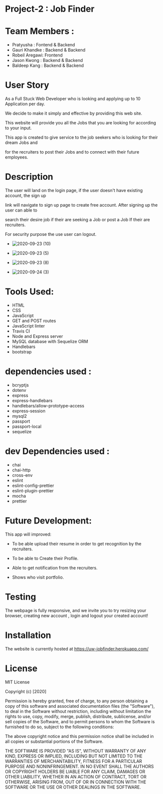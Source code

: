 # Project-2 : Job Finder

# Team Members :
* Pratyusha     : Fontend & Backend 
* Gauri Khandke : Backend & Backend 
* Robeil Aregawi: Frontend          
* Jason Kwong   : Backend & Backend 
* Baldeep Kang  : Backend & Backend  

# User Story

As a Full Stuck Web Developer who is looking and applying up to 10 Application per day.

We decide to make it simply and effective by providing this web site. 

This website will provide you all the Jobs that you are looking for according to your input.

This app is created to give service to the job seekers who is looking for their dream Jobs and 

for the recruiters to post their Jobs and to connect with their future employees.

#  Description

The user will land on the login page, if the user doesn't have existing account, the sign up 

link will navigate to sign up page to create free account. After signing up the user can able to

search their desire job if their are seeking a Job or post a Job If their are recruiters.

For security purpose the use user can logout.


* ![2020-09-23 (10)](https://user-images.githubusercontent.com/65261399/94196230-ed544c00-fe68-11ea-80d4-d8eea1c86aef.png)

* ![2020-09-23 (5)](https://user-images.githubusercontent.com/65261399/94196039-aa927400-fe68-11ea-828f-9192218016a1.png)

* ![2020-09-23 (8)](https://user-images.githubusercontent.com/65261399/94196193-df063000-fe68-11ea-9795-cbfcb8105c52.png)

* ![2020-09-24 (3)](https://user-images.githubusercontent.com/65261399/94197887-46bd7a80-fe6b-11ea-835b-ac17e6d9226b.png)

# Tools Used:

* HTML
* CSS
* JavaScript
* GET and POST routes
* JavaScript linter
* Travis CI
* Node and Express server
* MySQL database with Sequelize ORM
* Handlebars
* bootstrap

# dependencies used :

- bcryptjs
- dotenv
- express
- express-handlebars
- handlebars/allow-prototype-access
- express-session
- mysql2
- passport
- passport-local
- sequelize

# dev Dependencies used :

- chai
- chai-http
- cross-env
- eslint
- eslint-config-prettier
- eslint-plugin-prettier
- mocha
- prettier

# Future Development:

This app will improved:

- To be able upload their resume in order to get recognition by the recruiters.

- To be able to Create their Profile.

- Able to get notification from the recruiters.

- Shows who visit portfolio.

# Testing 

The webpage is fully responsive, and we invite you to try resizing your browser, creating new account , login and logout your created account!
 
# Installation

The website is currently hosted at  https://uw-jobfinder.herokuapp.com/

# License 

MIT License

Copyright (c) [2020]

Permission is hereby granted, free of charge, to any person obtaining a copy of this software and associated documentation files (the "Software"), to deal in the Software without restriction, including without limitation the rights to use, copy, modify, merge, publish, distribute, sublicense, and/or sell copies of the Software, and to permit persons to whom the Software is furnished to do so, subject to the following conditions:

The above copyright notice and this permission notice shall be included in all copies or substantial portions of the Software.

THE SOFTWARE IS PROVIDED "AS IS", WITHOUT WARRANTY OF ANY KIND, EXPRESS OR IMPLIED, INCLUDING BUT NOT LIMITED TO THE WARRANTIES OF MERCHANTABILITY, FITNESS FOR A PARTICULAR PURPOSE AND NONINFRINGEMENT. IN NO EVENT SHALL THE AUTHORS OR COPYRIGHT HOLDERS BE LIABLE FOR ANY CLAIM, DAMAGES OR OTHER LIABILITY, WHETHER IN AN ACTION OF CONTRACT, TORT OR OTHERWISE, ARISING FROM, OUT OF OR IN CONNECTION WITH THE SOFTWARE OR THE USE OR OTHER DEALINGS IN THE SOFTWARE.

